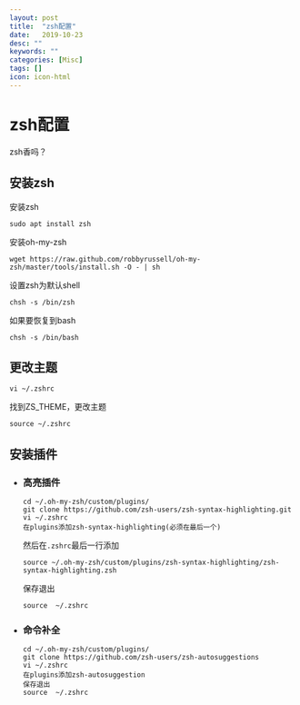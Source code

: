 ```yaml
---
layout: post
title:  "zsh配置"
date:   2019-10-23
desc: ""
keywords: ""
categories: [Misc]
tags: []
icon: icon-html
---
```


# zsh配置

zsh香吗？

## 安装zsh

安装zsh

```
sudo apt install zsh
```

安装oh-my-zsh

```
wget https://raw.github.com/robbyrussell/oh-my-zsh/master/tools/install.sh -O - | sh
```

设置zsh为默认shell

```
chsh -s /bin/zsh
```

如果要恢复到bash

```
chsh -s /bin/bash
```



## 更改主题

```
vi ~/.zshrc
```

找到ZS_THEME，更改主题

```
source ~/.zshrc
```



## 安装插件

* ### 高亮插件

  ```
  cd ~/.oh-my-zsh/custom/plugins/
  git clone https://github.com/zsh-users/zsh-syntax-highlighting.git
  vi ~/.zshrc
  在plugins添加zsh-syntax-highlighting(必须在最后一个)
  ```

  然后在`.zshrc`最后一行添加

  ```
  source ~/.oh-my-zsh/custom/plugins/zsh-syntax-highlighting/zsh-syntax-highlighting.zsh
  ```

  保存退出

  ```
  source  ~/.zshrc
  ```

* ### 命令补全

  ```
  cd ~/.oh-my-zsh/custom/plugins/
  git clone https://github.com/zsh-users/zsh-autosuggestions
  vi ~/.zshrc
  在plugins添加zsh-autosuggestion
  保存退出
  source  ~/.zshrc
  ```

  